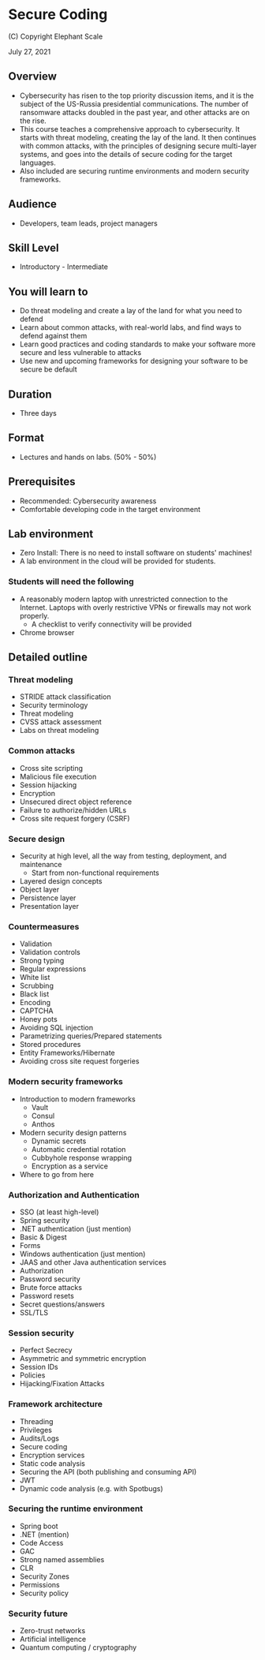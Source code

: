 # Secure Coding

(C) Copyright Elephant Scale

July 27, 2021

## Overview

* Cybersecurity has risen to the top priority discussion items, and it is the subject of the US-Russia presidential communications.
  The number of ransomware attacks doubled in the past year, and other attacks are on the rise.
* This course teaches a comprehensive approach to cybersecurity. It starts with threat modeling, creating the lay of the land.
  It then continues with common attacks, with the principles of designing secure multi-layer systems, and goes into the details
  of secure coding for the target languages.
* Also included are securing runtime environments and modern security frameworks.

## Audience
* Developers, team leads, project managers

## Skill Level
* Introductory - Intermediate

## You will learn to
* Do threat modeling and create a lay of the land for what you need to defend
* Learn about common attacks, with real-world labs, and find ways to defend against them
* Learn good practices and coding standards to make your software more secure and less vulnerable to attacks
* Use new and upcoming frameworks for designing your software to be secure be default


## Duration
* Three days

## Format
* Lectures and hands on labs. (50% - 50%)

## Prerequisites
* Recommended: Cybersecurity awareness
* Comfortable developing code in the target environment


## Lab environment
* Zero Install: There is no need to install software on students' machines!
* A lab environment in the cloud will be provided for students.

### Students will need the following
* A reasonably modern laptop with unrestricted connection to the Internet. Laptops with overly restrictive VPNs or firewalls may not work properly.
    * A checklist to verify connectivity will be provided
* Chrome browser

## Detailed outline

### Threat modeling
* STRIDE attack classification
* Security terminology
* Threat modeling
* CVSS attack assessment
* Labs on threat modeling

### Common attacks
* Cross site scripting
* Malicious file execution
* Session hijacking
* Encryption
* Unsecured direct object reference
* Failure to authorize/hidden URLs
* Cross site request forgery (CSRF)

### Secure design

* Security at high level, all the way from testing, deployment, and maintenance
  * Start from non-functional requirements
* Layered design concepts
* Object layer
* Persistence layer
* Presentation layer

### Countermeasures

* Validation
* Validation controls
* Strong typing
* Regular expressions
* White list
* Scrubbing
* Black list
* Encoding
* CAPTCHA
* Honey pots
* Avoiding SQL injection
* Parametrizing queries/Prepared statements
* Stored procedures
* Entity Frameworks/Hibernate
* Avoiding cross site request forgeries

### Modern security frameworks
* Introduction to modern frameworks
  * Vault
  * Consul
  * Anthos
* Modern security design patterns
  * Dynamic secrets
  * Automatic credential rotation
  * Cubbyhole response wrapping
  * Encryption as a service
* Where to go from here

### Authorization and Authentication
* SSO (at least high-level)
* Spring security
* .NET authentication (just mention)
* Basic & Digest
* Forms
* Windows authentication (just mention)
* JAAS and other Java authentication services
* Authorization
* Password security
* Brute force attacks
* Password resets
* Secret questions/answers
* SSL/TLS

### Session security
* Perfect Secrecy
* Asymmetric and symmetric encryption
* Session IDs
* Policies
* Hijacking/Fixation Attacks

### Framework architecture
* Threading
* Privileges
* Audits/Logs
* Secure coding
* Encryption services
* Static code analysis
* Securing the API (both publishing and consuming API)
* JWT
* Dynamic code analysis (e.g. with Spotbugs)

### Securing the runtime environment
* Spring boot
* .NET (mention)
* Code Access
* GAC
* Strong named assemblies
* CLR
* Security Zones
* Permissions
* Security policy
  
### Security future
* Zero-trust networks
* Artificial intelligence
* Quantum computing / cryptography